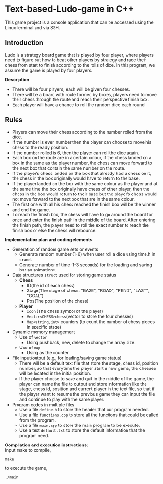 # Text-based-Ludo-game in C++
This game project is a console application that can be accessed using the Linux terminal and via SSH.

## Introduction
Ludo is a strategy board game that is played by four player, where players need to figure out how to beat other players by strategy and race their chess from start to finish according to the rolls of dice. In this program, we assume the game is played by four players.

**Description** 
* There will be four players, each will be given four chesses.
* There will be a board with route formed by boxes, players need to move their chess through the route and reach their perspective finish box.
* Each player will have a chance to roll the random dice each round.

## Rules
* Players can move their chess according to the number rolled from the dice.
* If the number is even number then the player can choose to move his chess to the ready position.
* If the number rolled is 6, then the player can roll the dice again. 
* Each box on the route are in a certain colour, if the chess landed on a box in the same as the player number, the chess can move forward to the next box that contain the same number on the route.
* If the player’s chess landed on the box that already had a chess on it, the chess in the box originally would have to return to the base.
* If the player landed on the box with the same colour as the player and at the same time the box originally have chess of other player, then the chess in the box would return to their base but the player’s chess would not move forward to the next box that are in the same colour.
* The first one with all his chess reached the finish box will be the winner and end the game.
* To reach the finish box, the chess will have to go around the board for once and enter the finish path in the middle of the board. After entering the finish path, the player need to roll the exact number to reach the finish box or else the chess will rebounce.

**Implementation plan and coding elements**
* Generation of random game sets or events
    - Generate random number (1-6) when user roll a dice using time.h in `srand`.
    - Generate number of time (1-3 seconds) for the loading and saving bar as animations.
* Data structures `struct` used for storing game status
    - **Chess**
        - ID(the id of each chess)
        - Stage(The stage of chess: "BASE", "ROAD", "PEND", "LAST", "GOAL")
        - Pos(The position of the chess)
    - **Player**
        - `Icon` (The chess symbol of the player)
        - `Vector<CHESS>chess`(vector to store the four chesses)
        - `Map<string,int>` counters (to count the number of chess pieces in specific stage)
* Dynamic memory management
    - Use of `vector`
        - Using pushback, new, delete to change the array size.
    - Use of `map`
        - Using as the counter
* File input/output (e.g., for loading/saving game status)
    - There will be a default text file that store the stage, chess id, position number, so that everytime the player start a new game, the cheeses will be located in the initial position.
    - If the player choose to save and quit in the middle of the game, the player can name the file to output and store information like the stage, chess id, position and current player in the text file, so that if the player want to resume the previous game they can input the file and continue to play with the same player.
* Program codes in multiple files
    - Use a file `define.h` to store the header that our program needed.
    - Use a file `functions.cpp` to store all the functions that could be called from the program.
    - Use a file `main.cpp` to store the main program to be execute.
    - Use a text `default.txt` to store the default information that the program need.
    
**Compilation and execution instructions:**<br>
Input make to compile,
```
make
```
to execute the game,
```
./main
```
